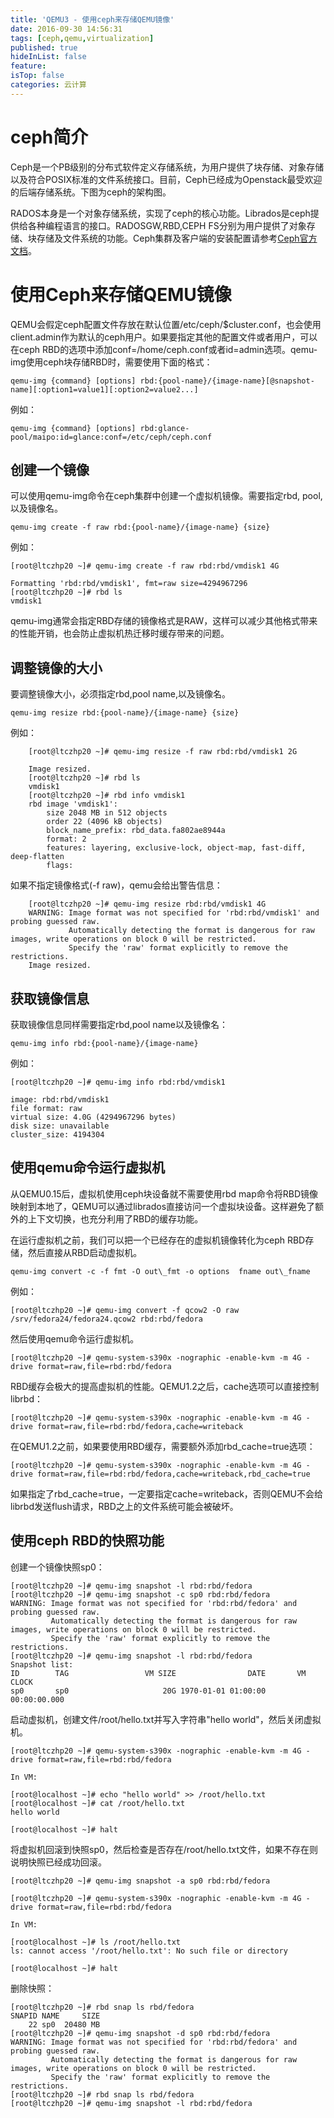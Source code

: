 ```yaml
---
title: 'QEMU3 - 使用ceph来存储QEMU镜像'
date: 2016-09-30 14:56:31
tags: [ceph,qemu,virtualization]
published: true
hideInList: false
feature: 
isTop: false
categories: 云计算
---
```


ceph简介
======

Ceph是一个PB级别的分布式软件定义存储系统，为用户提供了块存储、对象存储以及符合POSIX标准的文件系统接口。目前，Ceph已经成为Openstack最受欢迎的后端存储系统。下图为ceph的架构图。

RADOS本身是一个对象存储系统，实现了ceph的核心功能。Librados是ceph提供给各种编程语言的接口。RADOSGW,RBD,CEPH FS分别为用户提供了对象存储、块存储及文件系统的功能。Ceph集群及客户端的安装配置请参考[Ceph官方文档](http://docs.ceph.com/docs/master/install/)。

使用Ceph来存储QEMU镜像
===============

QEMU会假定ceph配置文件存放在默认位置/etc/ceph/$cluster.conf，也会使用client.admin作为默认的ceph用户。如果要指定其他的配置文件或者用户，可以在ceph RBD的选项中添加conf=/home/ceph.conf或者id=admin选项。qemu-img使用ceph块存储RBD时，需要使用下面的格式：

    qemu-img {command} [options] rbd:{pool-name}/{image-name}[@snapshot-name][:option1=value1][:option2=value2...] 

例如：

    qemu-img {command} [options] rbd:glance-pool/maipo:id=glance:conf=/etc/ceph/ceph.conf 

创建一个镜像
------

可以使用qemu-img命令在ceph集群中创建一个虚拟机镜像。需要指定rbd, pool,以及镜像名。

    qemu-img create -f raw rbd:{pool-name}/{image-name} {size} 

例如：

    [root@ltczhp20 ~]# qemu-img create -f raw rbd:rbd/vmdisk1 4G
    
    Formatting 'rbd:rbd/vmdisk1', fmt=raw size=4294967296
    [root@ltczhp20 ~]# rbd ls
    vmdisk1

qemu-img通常会指定RBD存储的镜像格式是RAW，这样可以减少其他格式带来的性能开销，也会防止虚拟机热迁移时缓存带来的问题。

**调整镜像的大小**
-----------

要调整镜像大小，必须指定rbd,pool name,以及镜像名。

    qemu-img resize rbd:{pool-name}/{image-name} {size} 

例如：
```
    [root@ltczhp20 ~]# qemu-img resize -f raw rbd:rbd/vmdisk1 2G
    
    Image resized.
    [root@ltczhp20 ~]# rbd ls
    vmdisk1
    [root@ltczhp20 ~]# rbd info vmdisk1
    rbd image 'vmdisk1':
        size 2048 MB in 512 objects
        order 22 (4096 kB objects)
        block_name_prefix: rbd_data.fa802ae8944a
        format: 2
        features: layering, exclusive-lock, object-map, fast-diff, deep-flatten
        flags:
```
如果不指定镜像格式(-f raw)，qemu会给出警告信息：
```
    [root@ltczhp20 ~]# qemu-img resize rbd:rbd/vmdisk1 4G
    WARNING: Image format was not specified for 'rbd:rbd/vmdisk1' and probing guessed raw.
             Automatically detecting the format is dangerous for raw images, write operations on block 0 will be restricted.
             Specify the 'raw' format explicitly to remove the restrictions.
    Image resized.
```
**获取镜像信息**
----------

获取镜像信息同样需要指定rbd,pool name以及镜像名：

    qemu-img info rbd:{pool-name}/{image-name}

例如：

    [root@ltczhp20 ~]# qemu-img info rbd:rbd/vmdisk1
    
    image: rbd:rbd/vmdisk1
    file format: raw
    virtual size: 4.0G (4294967296 bytes)
    disk size: unavailable
    cluster_size: 4194304

**使用qemu命令运行虚拟机**
-----------------

从QEMU0.15后，虚拟机使用ceph块设备就不需要使用rbd map命令将RBD镜像映射到本地了，QEMU可以通过librados直接访问一个虚拟块设备。这样避免了额外的上下文切换，也充分利用了RBD的缓存功能。

在运行虚拟机之前，我们可以把一个已经存在的虚拟机镜像转化为ceph RBD存储，然后直接从RBD启动虚拟机。

    qemu-img convert -c -f fmt -O out\_fmt -o options  fname out\_fname 

例如：

    [root@ltczhp20 ~]# qemu-img convert -f qcow2 -O raw /srv/fedora24/fedora24.qcow2 rbd:rbd/fedora

然后使用qemu命令运行虚拟机。

    [root@ltczhp20 ~]# qemu-system-s390x -nographic -enable-kvm -m 4G -drive format=raw,file=rbd:rbd/fedora

RBD缓存会极大的提高虚拟机的性能。QEMU1.2之后，cache选项可以直接控制librbd：

    [root@ltczhp20 ~]# qemu-system-s390x -nographic -enable-kvm -m 4G -drive format=raw,file=rbd:rbd/fedora,cache=writeback

在QEMU1.2之前，如果要使用RBD缓存，需要额外添加rbd_cache=true选项：

    [root@ltczhp20 ~]# qemu-system-s390x -nographic -enable-kvm -m 4G -drive format=raw,file=rbd:rbd/fedora,cache=writeback,rbd_cache=true

如果指定了rbd_cache=true，一定要指定cache=writeback，否则QEMU不会给librbd发送flush请求，RBD之上的文件系统可能会被破坏。

**使用ceph RBD的快照功能**
-------------------

创建一个镜像快照sp0：

    [root@ltczhp20 ~]# qemu-img snapshot -l rbd:rbd/fedora
    [root@ltczhp20 ~]# qemu-img snapshot -c sp0 rbd:rbd/fedora
    WARNING: Image format was not specified for 'rbd:rbd/fedora' and probing guessed raw.
             Automatically detecting the format is dangerous for raw images, write operations on block 0 will be restricted.
             Specify the 'raw' format explicitly to remove the restrictions.
    [root@ltczhp20 ~]# qemu-img snapshot -l rbd:rbd/fedora
    Snapshot list:
    ID        TAG                 VM SIZE                DATE       VM CLOCK
    sp0       sp0                     20G 1970-01-01 01:00:00   00:00:00.000

启动虚拟机，创建文件/root/hello.txt并写入字符串"hello world"，然后关闭虚拟机。

    [root@ltczhp20 ~]# qemu-system-s390x -nographic -enable-kvm -m 4G -drive format=raw,file=rbd:rbd/fedora
    
    In VM:
    
    [root@localhost ~]# echo "hello world" >> /root/hello.txt
    [root@localhost ~]# cat /root/hello.txt
    hello world
    
    [root@localhost ~]# halt

将虚拟机回滚到快照sp0，然后检查是否存在/root/hello.txt文件，如果不存在则说明快照已经成功回滚。

    [root@ltczhp20 ~]# qemu-img snapshot -a sp0 rbd:rbd/fedora
    
    [root@ltczhp20 ~]# qemu-system-s390x -nographic -enable-kvm -m 4G -drive format=raw,file=rbd:rbd/fedora
    
    In VM:
    
    [root@localhost ~]# ls /root/hello.txt
    ls: cannot access '/root/hello.txt': No such file or directory
    
    [root@localhost ~]# halt

删除快照：

    [root@ltczhp20 ~]# rbd snap ls rbd/fedora
    SNAPID NAME     SIZE
        22 sp0  20480 MB
    [root@ltczhp20 ~]# qemu-img snapshot -d sp0 rbd:rbd/fedora
    WARNING: Image format was not specified for 'rbd:rbd/fedora' and probing guessed raw.
             Automatically detecting the format is dangerous for raw images, write operations on block 0 will be restricted.
             Specify the 'raw' format explicitly to remove the restrictions.
    [root@ltczhp20 ~]# rbd snap ls rbd/fedora
    [root@ltczhp20 ~]# qemu-img snapshot -l rbd:rbd/fedora